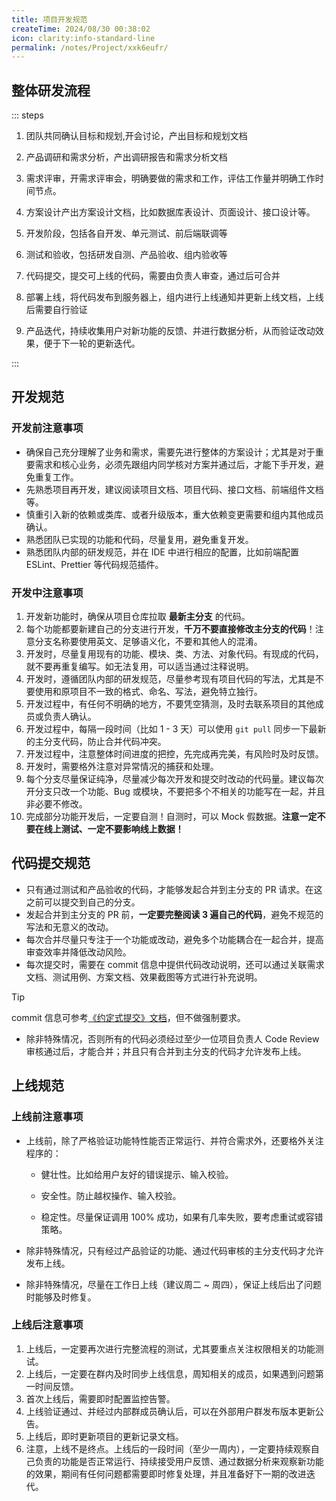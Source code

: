 ```yaml
---
title: 项目开发规范
createTime: 2024/08/30 00:38:02
icon: clarity:info-standard-line
permalink: /notes/Project/xxk6eufr/
---
```


## 整体研发流程

::: steps

1. 团队共同确认目标和规划,开会讨论，产出目标和规划文档

	

2. 产品调研和需求分析，产出调研报告和需求分析文档

	

3. 需求评审，开需求评审会，明确要做的需求和工作，评估工作量并明确工作时间节点。

	

4. 方案设计产出方案设计文档，比如数据库表设计、页面设计、接口设计等。

	

5. 开发阶段，包括各自开发、单元测试、前后端联调等

	

6. 测试和验收，包括研发自测、产品验收、组内验收等

	

7. 代码提交，提交可上线的代码，需要由负责人审查，通过后可合并

	

8. 部署上线，将代码发布到服务器上，组内进行上线通知并更新上线文档，上线后需要自行验证

	

9. 产品迭代，持续收集用户对新功能的反馈、并进行数据分析，从而验证改动效果，便于下一轮的更新迭代。

:::

## 开发规范

### 开发前注意事项

* 确保自己充分理解了业务和需求，需要先进行整体的方案设计；尤其是对于重要需求和核心业务，必须先跟组内同学核对方案并通过后，才能下手开发，避免重复工作。
* 先熟悉项目再开发，建议阅读项目文档、项目代码、接口文档、前端组件文档等。
* 慎重引入新的依赖或类库、或者升级版本，重大依赖变更需要和组内其他成员确认。
* 熟悉团队已实现的功能和代码，尽量复用，避免重复开发。
* 熟悉团队内部的研发规范，并在 IDE 中进行相应的配置，比如前端配置 ESLint、Prettier 等代码规范插件。

### 开发中注意事项

1. 开发新功能时，确保从项目仓库拉取 **最新主分支** 的代码。
2. 每个功能都要新建自己的分支进行开发，**千万不要直接修改主分支的代码**！注意分支名称要使用英文、足够语义化，不要和其他人的混淆。
3. 开发时，尽量复用现有的功能、模块、类、方法、对象代码。有现成的代码，就不要再重复编写。如无法复用，可以适当通过注释说明。
4. 开发时，遵循团队内部的研发规范，尽量参考现有项目代码的写法，尤其是不要使用和原项目不一致的格式、命名、写法，避免特立独行。
5. 开发过程中，有任何不明确的地方，不要凭空猜测，及时去联系项目的其他成员或负责人确认。
6. 开发过程中，每隔一段时间（比如 1 - 3 天）可以使用 `git pull` 同步一下最新的主分支代码，防止合并代码冲突。
7. 开发过程中，注意整体时间进度的把控，先完成再完美，有风险时及时反馈。
8. 开发时，需要格外注意对异常情况的捕获和处理。
9. 每个分支尽量保证纯净，尽量减少每次开发和提交时改动的代码量。建议每次开分支只改一个功能、Bug 或模块，不要把多个不相关的功能写在一起，并且非必要不修改。
10. 完成部分功能开发后，一定要自测！自测时，可以 Mock 假数据。**注意一定不要在线上测试、一定不要影响线上数据！**

## 代码提交规范

* 只有通过测试和产品验收的代码，才能够发起合并到主分支的 PR 请求。在这之前可以提交到自己的分支。
* 发起合并到主分支的 PR 前，**一定要完整阅读 3 遍自己的代码**，避免不规范的写法和无意义的改动。
* 每次合并尽量只专注于一个功能或改动，避免多个功能耦合在一起合并，提高审查效率并降低改动风险。
* 每次提交时，需要在 commit 信息中提供代码改动说明，还可以通过关联需求文档、测试用例、方案文档、效果截图等方式进行补充说明。

> [!TIP]
>
> commit 信息可参考[《约定式提交》文档](https://www.conventionalcommits.org/zh-hans)，但不做强制要求。

* 除非特殊情况，否则所有的代码必须经过至少一位项目负责人 Code Review 审核通过后，才能合并；并且只有合并到主分支的代码才允许发布上线。

## 上线规范

### 上线前注意事项

* 上线前，除了严格验证功能特性能否正常运行、并符合需求外，还要格外关注程序的：

	* 健壮性。比如给用户友好的错误提示、输入校验。

	* 安全性。防止越权操作、输入校验。

	* 稳定性。尽量保证调用 100% 成功，如果有几率失败，要考虑重试或容错策略。


* 除非特殊情况，只有经过产品验证的功能、通过代码审核的主分支代码才允许发布上线。
* 除非特殊情况，尽量在工作日上线（建议周二 ~ 周四），保证上线后出了问题时能够及时修复。

### 上线后注意事项

1. 上线后，一定要再次进行完整流程的测试，尤其要重点关注权限相关的功能测试。
2. 上线后，一定要在群内及时同步上线信息，周知相关的成员，如果遇到问题第一时间反馈。
3. 首次上线后，需要即时配置监控告警。
4. 上线验证通过、并经过内部群成员确认后，可以在外部用户群发布版本更新公告。
5. 上线后，即时更新项目的更新记录文档。
6. 注意，上线不是终点。上线后的一段时间（至少一周内），一定要持续观察自己负责的功能是否正常运行、持续接受用户反馈、通过数据分析来观察新功能的效果，期间有任何问题都需要即时修复处理，并且准备好下一期的改进迭代。

